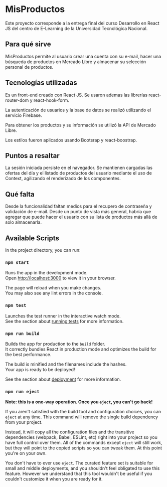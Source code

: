# MisProductos

Este proyecto corresponde a la entrega final del curso Desarrollo en React JS del centro de E-Learning de la Universidad Tecnológica Nacional.

## Para qué sirve

MisProductos permite al usuario crear una cuenta con su e-mail, hacer una búsqueda de productos en Mercado Libre y almacenar su selección personal de productos.

## Tecnologías utilizadas

Es un front-end creado con React JS. Se usaron ademas las librerías react-router-dom y react-hook-form.

La autenticación de usuarios y la base de datos se realizó utilizando el servicio Firebase.

Para obtener los productos y su información se utilizó la API de Mercado Libre.

Los estilos fueron aplicados usando Bootsrap y react-boostrap.

## Puntos a resaltar

La sesión iniciada persiste en el navegador.
Se mantienen cargadas las ofertas del día y el listado de productos del usuario mediante el uso de Context,  agilizando el renderizado de los componentes.

## Qué falta

Desde la funcionalidad faltan medios para el recupero de contraseña y validación de e-mail. Desde un punto de vista más general, habría que agregar que puede hacer el usuario con su lista de productos más allá de solo almacenarla.

## Available Scripts

In the project directory, you can run:

### `npm start`

Runs the app in the development mode.\
Open [http://localhost:3000](http://localhost:3000) to view it in your browser.

The page will reload when you make changes.\
You may also see any lint errors in the console.

### `npm test`

Launches the test runner in the interactive watch mode.\
See the section about [running tests](https://facebook.github.io/create-react-app/docs/running-tests) for more information.

### `npm run build`

Builds the app for production to the `build` folder.\
It correctly bundles React in production mode and optimizes the build for the best performance.

The build is minified and the filenames include the hashes.\
Your app is ready to be deployed!

See the section about [deployment](https://facebook.github.io/create-react-app/docs/deployment) for more information.

### `npm run eject`

**Note: this is a one-way operation. Once you `eject`, you can't go back!**

If you aren't satisfied with the build tool and configuration choices, you can `eject` at any time. This command will remove the single build dependency from your project.

Instead, it will copy all the configuration files and the transitive dependencies (webpack, Babel, ESLint, etc) right into your project so you have full control over them. All of the commands except `eject` will still work, but they will point to the copied scripts so you can tweak them. At this point you're on your own.

You don't have to ever use `eject`. The curated feature set is suitable for small and middle deployments, and you shouldn't feel obligated to use this feature. However we understand that this tool wouldn't be useful if you couldn't customize it when you are ready for it.
